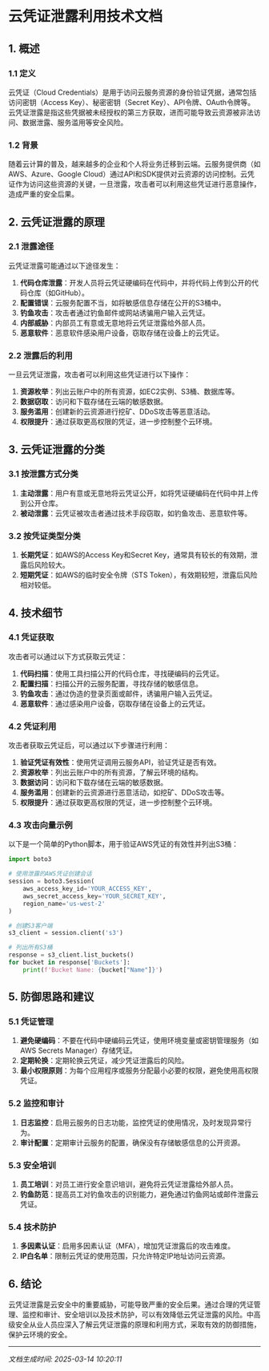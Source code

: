 # 云凭证泄露利用技术文档

## 1. 概述

### 1.1 定义
云凭证（Cloud Credentials）是用于访问云服务资源的身份验证凭据，通常包括访问密钥（Access Key）、秘密密钥（Secret Key）、API令牌、OAuth令牌等。云凭证泄露是指这些凭据被未经授权的第三方获取，进而可能导致云资源被非法访问、数据泄露、服务滥用等安全风险。

### 1.2 背景
随着云计算的普及，越来越多的企业和个人将业务迁移到云端。云服务提供商（如AWS、Azure、Google Cloud）通过API和SDK提供对云资源的访问控制。云凭证作为访问这些资源的关键，一旦泄露，攻击者可以利用这些凭证进行恶意操作，造成严重的安全后果。

## 2. 云凭证泄露的原理

### 2.1 泄露途径
云凭证泄露可能通过以下途径发生：
1. **代码仓库泄露**：开发人员将云凭证硬编码在代码中，并将代码上传到公开的代码仓库（如GitHub）。
2. **配置错误**：云服务配置不当，如将敏感信息存储在公开的S3桶中。
3. **钓鱼攻击**：攻击者通过钓鱼邮件或网站诱骗用户输入云凭证。
4. **内部威胁**：内部员工有意或无意地将云凭证泄露给外部人员。
5. **恶意软件**：恶意软件感染用户设备，窃取存储在设备上的云凭证。

### 2.2 泄露后的利用
一旦云凭证泄露，攻击者可以利用这些凭证进行以下操作：
1. **资源枚举**：列出云账户中的所有资源，如EC2实例、S3桶、数据库等。
2. **数据窃取**：访问和下载存储在云端的敏感数据。
3. **服务滥用**：创建新的云资源进行挖矿、DDoS攻击等恶意活动。
4. **权限提升**：通过获取更高权限的凭证，进一步控制整个云环境。

## 3. 云凭证泄露的分类

### 3.1 按泄露方式分类
1. **主动泄露**：用户有意或无意地将云凭证公开，如将凭证硬编码在代码中并上传到公开仓库。
2. **被动泄露**：云凭证被攻击者通过技术手段窃取，如钓鱼攻击、恶意软件等。

### 3.2 按凭证类型分类
1. **长期凭证**：如AWS的Access Key和Secret Key，通常具有较长的有效期，泄露后风险较大。
2. **短期凭证**：如AWS的临时安全令牌（STS Token），有效期较短，泄露后风险相对较低。

## 4. 技术细节

### 4.1 凭证获取
攻击者可以通过以下方式获取云凭证：
1. **代码扫描**：使用工具扫描公开的代码仓库，寻找硬编码的云凭证。
2. **配置扫描**：扫描公开的云服务配置，寻找存储的敏感信息。
3. **钓鱼攻击**：通过伪造的登录页面或邮件，诱骗用户输入云凭证。
4. **恶意软件**：通过感染用户设备，窃取存储在设备上的云凭证。

### 4.2 凭证利用
攻击者获取云凭证后，可以通过以下步骤进行利用：
1. **验证凭证有效性**：使用凭证调用云服务API，验证凭证是否有效。
2. **资源枚举**：列出云账户中的所有资源，了解云环境的结构。
3. **数据访问**：访问和下载存储在云端的敏感数据。
4. **服务滥用**：创建新的云资源进行恶意活动，如挖矿、DDoS攻击等。
5. **权限提升**：通过获取更高权限的凭证，进一步控制整个云环境。

### 4.3 攻击向量示例
以下是一个简单的Python脚本，用于验证AWS凭证的有效性并列出S3桶：

```python
import boto3

# 使用泄露的AWS凭证创建会话
session = boto3.Session(
    aws_access_key_id='YOUR_ACCESS_KEY',
    aws_secret_access_key='YOUR_SECRET_KEY',
    region_name='us-west-2'
)

# 创建S3客户端
s3_client = session.client('s3')

# 列出所有S3桶
response = s3_client.list_buckets()
for bucket in response['Buckets']:
    print(f'Bucket Name: {bucket["Name"]}')
```

## 5. 防御思路和建议

### 5.1 凭证管理
1. **避免硬编码**：不要在代码中硬编码云凭证，使用环境变量或密钥管理服务（如AWS Secrets Manager）存储凭证。
2. **定期轮换**：定期轮换云凭证，减少凭证泄露后的风险。
3. **最小权限原则**：为每个应用程序或服务分配最小必要的权限，避免使用高权限凭证。

### 5.2 监控和审计
1. **日志监控**：启用云服务的日志功能，监控凭证的使用情况，及时发现异常行为。
2. **审计配置**：定期审计云服务的配置，确保没有存储敏感信息的公开资源。

### 5.3 安全培训
1. **员工培训**：对员工进行安全意识培训，避免将云凭证泄露给外部人员。
2. **钓鱼防范**：提高员工对钓鱼攻击的识别能力，避免通过钓鱼网站或邮件泄露云凭证。

### 5.4 技术防护
1. **多因素认证**：启用多因素认证（MFA），增加凭证泄露后的攻击难度。
2. **IP白名单**：限制云凭证的使用范围，只允许特定IP地址访问云资源。

## 6. 结论
云凭证泄露是云安全中的重要威胁，可能导致严重的安全后果。通过合理的凭证管理、监控和审计、安全培训以及技术防护，可以有效降低云凭证泄露的风险。中高级安全从业人员应深入了解云凭证泄露的原理和利用方式，采取有效的防御措施，保护云环境的安全。

---

*文档生成时间: 2025-03-14 10:20:11*
